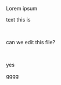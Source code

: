 <p>Lorem ipsum</p><p>text this is</p><p><br></p><p>can we edit this file?</p><p><br></p><p>yes</p><p>gggg</p>